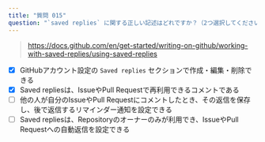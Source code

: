 ```yaml
---
title: "質問 015"
question: "`saved replies` に関する正しい記述はどれですか？（2つ選択してください）"
---
```



> https://docs.github.com/en/get-started/writing-on-github/working-with-saved-replies/using-saved-replies
- [x] GitHubアカウント設定の `Saved replies` セクションで作成・編集・削除できる
- [x] Saved repliesは、IssueやPull Requestで再利用できるコメントである
- [ ] 他の人が自分のIssueやPull Requestにコメントしたとき、その返信を保存し、後で返信するリマインダー通知を設定できる
- [ ] Saved repliesは、Repositoryのオーナーのみが利用でき、IssueやPull Requestへの自動返信を設定できる